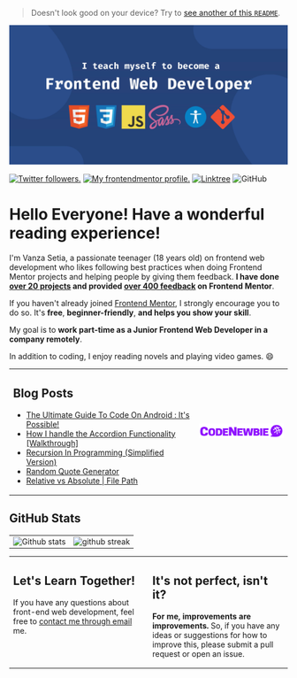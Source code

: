 > Doesn't look good on your device? Try to [see another of this `README`](./README%20MOBILE.md).

![I teach myself to become a Frontend Web Developer](./images/banner.jpg)

<p align="left">
  <a href="https://twitter.com/vanzasetia" target="_blank"><img src="https://img.shields.io/twitter/follow/vanzasetia?logo=twitter&style=for-the-badge" alt="Twitter followers." /></a> 
  <a href="https://www.frontendmentor.io/profile/vanzasetia" target="_blank"><img src="https://img.shields.io/badge/Frontend Mentor-Vanza Setia-informational?style=for-the-badge&logo=frontendmentor" alt="My frontendmentor profile." /></a> 
  <a href="https://linktr.ee/vanzasetia" target="_blank"><img src="https://img.shields.io/badge/Linktree-Vanza Setia-brightgreen?style=for-the-badge&logo=linktree" alt="Linktree" /></a>
  <img alt="GitHub" src="https://img.shields.io/github/license/vanzasetia/vanzasetia?color=green&style=for-the-badge">
</p>

# Hello Everyone! Have a wonderful reading experience!

I'm Vanza Setia, a passionate teenager (18 years old) on frontend web development who likes following best practices when doing Frontend Mentor projects and helping people by giving them feedback. **I have done [over 20 projects](https://www.frontendmentor.io/profile/vanzasetia/solutions) and provided [over 400 feedback](https://www.frontendmentor.io/profile/vanzasetia/comments) on Frontend Mentor**.

If you haven't already joined [Frontend Mentor](https://www.frontendmentor.io/), I strongly encourage you to do so. It's **free**, **beginner-friendly**, **and helps you show your skill**.

My goal is to **work part-time as a Junior Frontend Web Developer in a company remotely**.

In addition to coding, I enjoy reading novels and playing video games. :smile:

<table style="border: none">
  <tr >
  <td width="60%" valign="top">

## Blog Posts

<!-- BLOG-POST-LIST:START -->
- [The Ultimate Guide To Code On Android : It&#39;s Possible!](https://community.codenewbie.org/vanzasetia/the-ultimate-guide-to-code-on-android-its-possible-5flo)
- [How I handle the Accordion Functionality [Walkthrough]](https://community.codenewbie.org/vanzasetia/how-i-handle-the-accordion-functionality-walkthrough-29n0)
- [Recursion In Programming &lpar;Simplified Version&rpar;](https://community.codenewbie.org/vanzasetia/recursion-in-programming-simplified-version-2792)
- [Random Quote Generator](https://community.codenewbie.org/vanzasetia/random-quote-generator-a8o)
- [Relative vs Absolute | File Path](https://community.codenewbie.org/vanzasetia/relative-vs-absolute-file-paths-4j1n)
<!-- BLOG-POST-LIST:END -->

  </td>
  <td width="30%" valign="center">

<a href="https://community.codenewbie.org/" target="_blank" rel="noopener" align="right">
<img src="./images/codenewbie.png" alt="" width="500px">
</a>

  </td>
  </tr>
</table>

## GitHub Stats

|                                                                                                           |                                                                                      |
| --------------------------------------------------------------------------------------------------------- | ------------------------------------------------------------------------------------ |
| ![Github stats](https://github-readme-stats.vercel.app/api?username=vanzasetia&show_icons=true&locale=en) | ![github streak](https://github-readme-streak-stats.herokuapp.com/?user=vanzasetia&) |

<table style="border: none">
  <tr>
  <td width="50%" valign="top">

## Let's Learn Together!

If you have any questions about front-end web development, feel free to <a href="mailto:venusbumi2@gmail.com">contact me through email</a> me.

  </td>
  <td width="50%" valign="top">

## It's not perfect, isn't it?

**For me, improvements are improvements.** So, if you have any ideas or suggestions for how to improve this, please submit a pull request or open an issue.

  </td>
  </tr>
</table>
